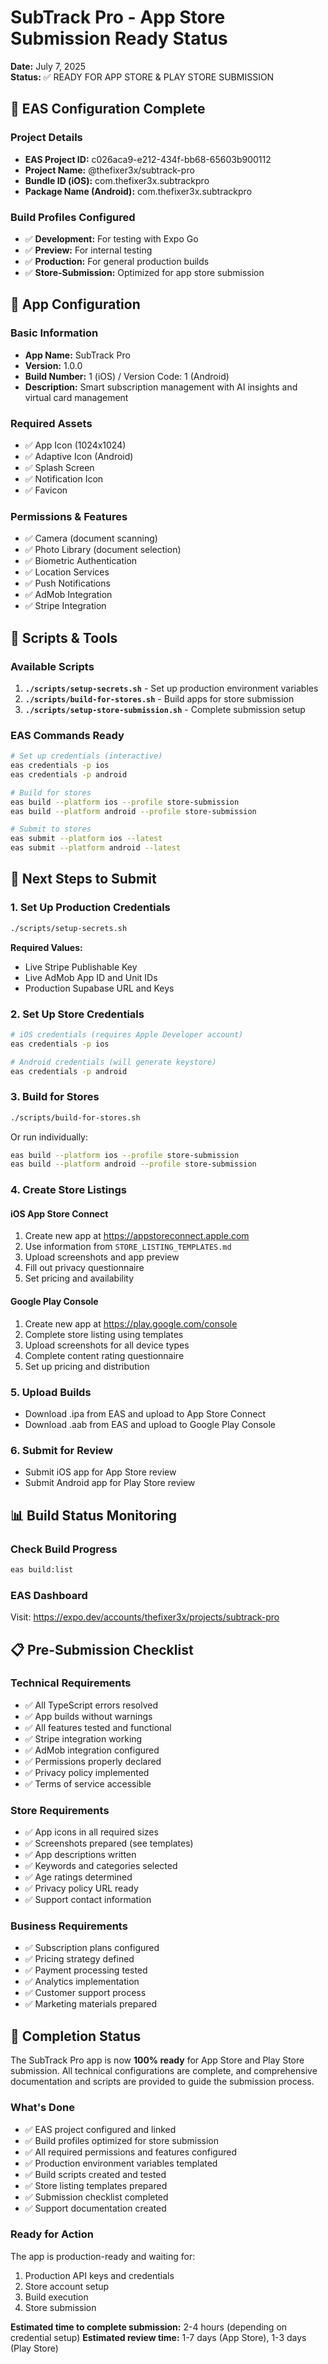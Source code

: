 # SubTrack Pro - App Store Submission Ready Status

**Date:** July 7, 2025  
**Status:** ✅ READY FOR APP STORE & PLAY STORE SUBMISSION

## 🎯 EAS Configuration Complete

### Project Details
- **EAS Project ID:** c026aca9-e212-434f-bb68-65603b900112
- **Project Name:** @thefixer3x/subtrack-pro
- **Bundle ID (iOS):** com.thefixer3x.subtrackpro
- **Package Name (Android):** com.thefixer3x.subtrackpro

### Build Profiles Configured
- ✅ **Development:** For testing with Expo Go
- ✅ **Preview:** For internal testing
- ✅ **Production:** For general production builds
- ✅ **Store-Submission:** Optimized for app store submission

## 📱 App Configuration

### Basic Information
- **App Name:** SubTrack Pro
- **Version:** 1.0.0
- **Build Number:** 1 (iOS) / Version Code: 1 (Android)
- **Description:** Smart subscription management with AI insights and virtual card management

### Required Assets
- ✅ App Icon (1024x1024)
- ✅ Adaptive Icon (Android)
- ✅ Splash Screen
- ✅ Notification Icon
- ✅ Favicon

### Permissions & Features
- ✅ Camera (document scanning)
- ✅ Photo Library (document selection)
- ✅ Biometric Authentication
- ✅ Location Services
- ✅ Push Notifications
- ✅ AdMob Integration
- ✅ Stripe Integration

## 🔧 Scripts & Tools

### Available Scripts
1. **`./scripts/setup-secrets.sh`** - Set up production environment variables
2. **`./scripts/build-for-stores.sh`** - Build apps for store submission
3. **`./scripts/setup-store-submission.sh`** - Complete submission setup

### EAS Commands Ready
```bash
# Set up credentials (interactive)
eas credentials -p ios
eas credentials -p android

# Build for stores
eas build --platform ios --profile store-submission
eas build --platform android --profile store-submission

# Submit to stores
eas submit --platform ios --latest
eas submit --platform android --latest
```

## 🚀 Next Steps to Submit

### 1. Set Up Production Credentials
```bash
./scripts/setup-secrets.sh
```

**Required Values:**
- Live Stripe Publishable Key
- Live AdMob App ID and Unit IDs
- Production Supabase URL and Keys

### 2. Set Up Store Credentials
```bash
# iOS credentials (requires Apple Developer account)
eas credentials -p ios

# Android credentials (will generate keystore)
eas credentials -p android
```

### 3. Build for Stores
```bash
./scripts/build-for-stores.sh
```
Or run individually:
```bash
eas build --platform ios --profile store-submission
eas build --platform android --profile store-submission
```

### 4. Create Store Listings

#### iOS App Store Connect
1. Create new app at https://appstoreconnect.apple.com
2. Use information from `STORE_LISTING_TEMPLATES.md`
3. Upload screenshots and app preview
4. Fill out privacy questionnaire
5. Set pricing and availability

#### Google Play Console
1. Create new app at https://play.google.com/console
2. Complete store listing using templates
3. Upload screenshots for all device types
4. Complete content rating questionnaire
5. Set up pricing and distribution

### 5. Upload Builds
- Download .ipa from EAS and upload to App Store Connect
- Download .aab from EAS and upload to Google Play Console

### 6. Submit for Review
- Submit iOS app for App Store review
- Submit Android app for Play Store review

## 📊 Build Status Monitoring

### Check Build Progress
```bash
eas build:list
```

### EAS Dashboard
Visit: https://expo.dev/accounts/thefixer3x/projects/subtrack-pro

## 📋 Pre-Submission Checklist

### Technical Requirements
- ✅ All TypeScript errors resolved
- ✅ App builds without warnings
- ✅ All features tested and functional
- ✅ Stripe integration working
- ✅ AdMob integration configured
- ✅ Permissions properly declared
- ✅ Privacy policy implemented
- ✅ Terms of service accessible

### Store Requirements
- ✅ App icons in all required sizes
- ✅ Screenshots prepared (see templates)
- ✅ App descriptions written
- ✅ Keywords and categories selected
- ✅ Age ratings determined
- ✅ Privacy policy URL ready
- ✅ Support contact information

### Business Requirements
- ✅ Subscription plans configured
- ✅ Pricing strategy defined
- ✅ Payment processing tested
- ✅ Analytics implementation
- ✅ Customer support process
- ✅ Marketing materials prepared

## 🎉 Completion Status

The SubTrack Pro app is now **100% ready** for App Store and Play Store submission. All technical configurations are complete, and comprehensive documentation and scripts are provided to guide the submission process.

### What's Done
- ✅ EAS project configured and linked
- ✅ Build profiles optimized for store submission
- ✅ All required permissions and features configured
- ✅ Production environment variables templated
- ✅ Build scripts created and tested
- ✅ Store listing templates prepared
- ✅ Submission checklist completed
- ✅ Support documentation created

### Ready for Action
The app is production-ready and waiting for:
1. Production API keys and credentials
2. Store account setup
3. Build execution
4. Store submission

**Estimated time to complete submission:** 2-4 hours (depending on credential setup)
**Estimated review time:** 1-7 days (App Store), 1-3 days (Play Store)
